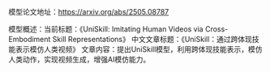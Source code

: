 模型论文地址：https://arxiv.org/abs/2505.08787

模型概述：当前标题：《UniSkill: Imitating Human Videos via Cross-Embodiment Skill Representations》
中文文章标题：《UniSkill：通过跨体现技能表示模仿人类视频》
文章内容：提出UniSkill模型，利用跨体现技能表示，模仿人类动作，实现视频生成，增强AI模仿能力。

